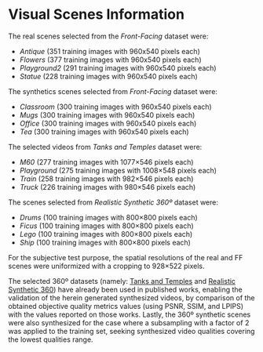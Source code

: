 # Visual Scenes Information

The real scenes selected from the *Front-Facing* dataset were:
+ *Antique* (351 training images with 960x540 pixels each)
+ *Flowers* (377 training images with 960x540 pixels each)
+ *Playground2* (291 training images with 960x540 pixels each)
+ *Statue* (228 training images with 960x540 pixels each)

The synthetics scenes selected from *Front-Facing* dataset were:
+ *Classroom* (300 training images with 960x540 pixels each)
+ *Mugs* (300 training images with 960x540 pixels each)
+ *Office* (300 training images with 960x540 pixels each)
+ *Tea* (300 training images with 960x540 pixels each)

The selected videos from *Tanks and Temples* dataset were:
+ *M60* (277 training images with 1077×546 pixels each)
+ *Playground* (275 training images with 1008×548 pixels each)
+ *Train* (258 training images with 982×546 pixels each)
+ *Truck* (226 training images with 980×546 pixels each)

The scenes selected from *Realistic Synthetic 360º* dataset were:
+ *Drums* (100 training images with 800×800 pixels each)
+ *Ficus* (100 training images with 800×800 pixels each)
+ *Lego* (100 training images with 800×800 pixels each)
+ *Ship* (100 training images with 800×800 pixels each) 

For the subjective test purpose, the spatial resolutions of the real and FF scenes were uniformized with a cropping to 928×522 pixels.

The selected 360º datasets (namely: [Tanks and Temples](https://www.tanksandtemples.org) and [Realistic Synthetic 360](https://drive.google.com/drive/folders/128yBriW1IG_3NJ5Rp7APSTZsJqdJdfc1)) have already been used in published works, enabling the validation of the herein generated synthesized videos, by comparison of the obtained objective quality metrics values (using PSNR, SSIM, and LPIPS) with the values reported on those works. Lastly, the 360º synthetic scenes were also synthesized for the case where a subsampling with a factor of 2 was applied to the training set, seeking synthesized video qualities covering the lowest qualities range.